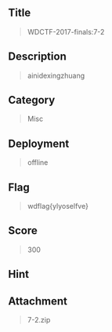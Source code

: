 ## Title

> WDCTF-2017-finals:7-2

## Description

> ainidexingzhuang

## Category
> Misc

## Deployment
> offline

## Flag
>wdflag{ylyoselfve}

## Score
> 300

## Hint
>

## Attachment
> 7-2.zip

